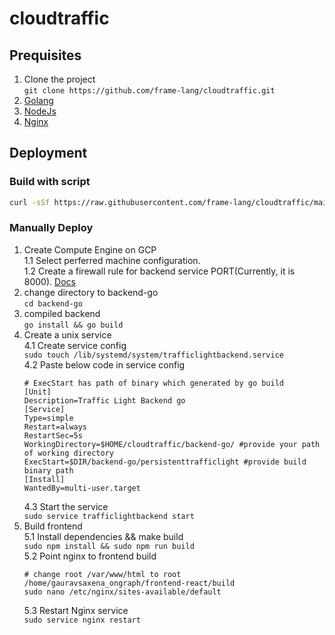 # cloudtraffic

## Prequisites
1. Clone the project   
```git clone https://github.com/frame-lang/cloudtraffic.git```
2. [Golang](https://go.dev/doc/install)
3. [NodeJs](https://nodejs.org/en/download/)
4. [Nginx](https://www.nginx.com/resources/wiki/start/topics/tutorials/install/)

## Deployment
### Build with script

```sh
curl -sSf https://raw.githubusercontent.com/frame-lang/cloudtraffic/main/build.sh | sh
```
### Manually Deploy

1. Create Compute Engine on GCP   
1.1 Select perferred machine configuration.   
1.2 Create a firewall rule for backend service PORT(Currently, it is 8000). [Docs](https://cloud.google.com/vpc/docs/firewalls)
2. change directory to backend-go   
```cd backend-go```
3. compiled backend  
```go install && go build```
4. Create a unix service  
4.1 Create service config  
```sudo touch /lib/systemd/system/trafficlightbackend.service```   
4.2 Paste below code in service config  
    ```
    # ExecStart has path of binary which generated by go build
    [Unit]
    Description=Traffic Light Backend go
    [Service]
    Type=simple
    Restart=always
    RestartSec=5s
    WorkingDirectory=$HOME/cloudtraffic/backend-go/ #provide your path of working directory
    ExecStart=$DIR/backend-go/persistenttrafficlight #provide build binary path 
    [Install]
    WantedBy=multi-user.target
    ```   
    4.3 Start the service   
    ```sudo service trafficlightbackend start```   
1. Build frontend    
5.1 Install dependencies && make build     
```sudo npm install && sudo npm run build```  
5.2 Point nginx to frontend build     
     ```
     # change root /var/www/html to root /home/gauravsaxena_ongraph/frontend-react/build
     sudo nano /etc/nginx/sites-available/default
     ```  
    5.3 Restart Nginx service  
    ```sudo service nginx restart```


